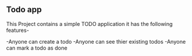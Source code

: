 ## Todo app

This Project contains a simple TODO application it has the following features-

-Anyone can create a todo
-Anyone can see thier existing todos
-Anyone can mark a todo as done 
